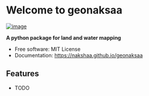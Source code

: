 # Welcome to geonaksaa


[![image](https://img.shields.io/pypi/v/geonaksaa.svg)](https://pypi.python.org/pypi/geonaksaa)


**A python package for land and water mapping**


-   Free software: MIT License
-   Documentation: <https://nakshaa.github.io/geonaksaa>
    

## Features

-   TODO
